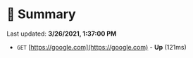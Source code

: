 # 📖 Summary
Last updated: **3/26/2021, 1:37:00 PM**

- `GET` [https://google.com](https://google.com) - **Up** (121ms)
